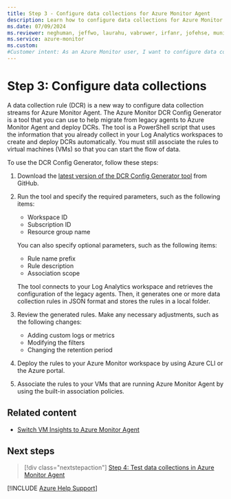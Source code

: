 ```yaml
---
title: Step 3 - Configure data collections for Azure Monitor Agent
description: Learn how to configure data collections for Azure Monitor Agent so that you can migrate from the legacy Log Analytics agent.
ms.date: 07/09/2024
ms.reviewer: neghuman, jeffwo, laurahu, vabruwer, irfanr, jofehse, muniesa, amanan, v-weizhu
ms.service: azure-monitor
ms.custom: 
#Customer intent: As an Azure Monitor user, I want to configure data collections for Azure Monitor Agent so that I can migrate from the legacy Log Analytics agent.
---
```

# Step 3: Configure data collections

A data collection rule (DCR) is a new way to configure data collection streams for Azure Monitor Agent. The Azure Monitor DCR Config Generator is a tool that you can use to help migrate from legacy agents to Azure Monitor Agent and deploy DCRs. The tool is a PowerShell script that uses the information that you already collect in your Log Analytics workspaces to create and deploy DCRs automatically. You must still associate the rules to virtual machines (VMs) so that you can start the flow of data.

To use the DCR Config Generator, follow these steps:

1. Download the [latest version of the DCR Config Generator tool](https://github.com/microsoft/AzureMonitorCommunity/tree/master/Azure%20Services/Azure%20Monitor/Agents/Migration%20Tools/DCR%20Config%20Generator) from GitHub.

1. Run the tool and specify the required parameters, such as the following items:

   - Workspace ID
   - Subscription ID
   - Resource group name

   You can also specify optional parameters, such as the following items:

   - Rule name prefix
   - Rule description
   - Association scope

   The tool connects to your Log Analytics workspace and retrieves the configuration of the legacy agents. Then, it generates one or more data collection rules in JSON format and stores the rules in a local folder.

1. Review the generated rules. Make any necessary adjustments, such as the following changes:

   - Adding custom logs or metrics
   - Modifying the filters
   - Changing the retention period

1. Deploy the rules to your Azure Monitor workspace by using Azure CLI or the Azure portal.

1. Associate the rules to your VMs that are running Azure Monitor Agent by using the built-in association policies.

## Related content

- [Switch VM Insights to Azure Monitor Agent]()

## Next steps

> [!div class="nextstepaction"]
> [Step 4: Test data collections in Azure Monitor Agent](step-4-test-data-collections-azure-monitor-agent.md)

[!INCLUDE [Azure Help Support](../../../../includes/azure-help-support.md)]
